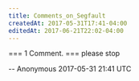 ```yaml
---
title: Comments_on_Segfault
createdAt: 2017-05-31T17:41-04:00
editedAt: 2017-06-21T22:02-04:00
---
```


=== 1 Comment. ===
please stop

-- Anonymous 2017-05-31 21:41 UTC


